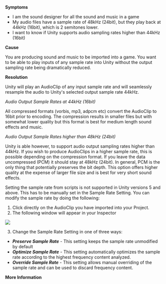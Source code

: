 

**Symptoms**


- I am the sound designer for all the sound and music in a game
- My audio files have a sample rate of 48kHz (24bit), but they play back at 44kHz (16bit), which is 2 semitones lower.
- I want to know if Unity supports audio sampling rates higher than 44kHz (16bit)



**Cause**



You are producing sound and music to be imported into a game. You want to be able to play inputs of any sample rate into Unity without the output sampling rate being dramatically reduced.



**Resolution**



Unity will play an AudioClip of any input sample rate and will seamlessly resample the audio to Unity's selected output sample rate 44kHz.



*Audio Output Sample Rates at 44kHz (16bit)*



All compressed formats (vorbis, mp3, adpcm etc) convert the AudioClip to 16bit prior to encoding. The compression results in smaller files but with somewhat lower quality but this format is best for medium length sound effects and music.



*Audio Output Sample Rates higher than 48kHz (24bit)*



Unity is able however, to support audio output sampling rates higher than 44kHz. If you wish to produce AudioClips in a higher sample rate, this is possible depending on the compression format. If you leave the data uncompressed (PCM) it should stay at 48kHz (24bit). In general, PCM is the only thing that potentially preserves the bit depth. This option offers higher quality at the expense of larger file size and is best for very short sound effects.



Setting the sample rate from scripts is not supported in Unity versions 5 and above. This has to be manually set in the Sample Rate Setting. You can modify the sample rate by doing the following:


1. Click directly on the AudioClip you have imported into your Project.
2. The following window will appear in your Inspector



![](/hc/en-us/article_attachments/201817646/5.png)



3. Change the Sample Rate Setting in one of three ways:


- ***Preserve Sample Rate***  - This setting keeps the sample rate unmodified by default
- ***Optimize Sample Rate***  - This setting automatically optimizes the sample rate according to the highest frequency content analyzed.
- ***Override Sample Rate***  - This setting allows manual overriding of the sample rate and can be used to discard frequency content.



**More Information**

